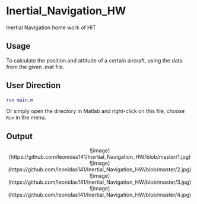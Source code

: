 # Inertial_Navigation_HW
Inertial Navigation home work of HIT
## Usage
To calculate the position and attitude of a certain aircraft, using the data from the given .mat file.
## User Direction
``` matlab
run main.m
```
Or simply open the directory in Matlab and right-click on this file, choose `Run` in the menu.
## Output

<center>![image](https://github.com/leonidas141/Inertial_Navigation_HW/blob/master/1.jpg)</center>
<center>![image](https://github.com/leonidas141/Inertial_Navigation_HW/blob/master/2.jpg)</center>
<center>![image](https://github.com/leonidas141/Inertial_Navigation_HW/blob/master/3.jpg)</center>
<center>![image](https://github.com/leonidas141/Inertial_Navigation_HW/blob/master/4.jpg)</center>
